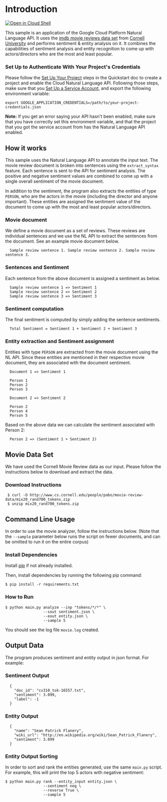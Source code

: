 # Introduction

[![Open in Cloud Shell][shell_img]][shell_link]

[shell_img]: http://gstatic.com/cloudssh/images/open-btn.png
[shell_link]: https://console.cloud.google.com/cloudshell/open?git_repo=https://github.com/GoogleCloudPlatform/python-docs-samples&page=editor&open_in_editor=language/movie_nl/README.md
This sample is an application of the Google Cloud Platform Natural Language API.
It uses the [imdb movie reviews data set](https://www.cs.cornell.edu/people/pabo/movie-review-data/) 
from [Cornell University](http://www.cs.cornell.edu/) and performs sentiment & entity
analysis on it. It combines the capabilities of sentiment analysis and entity recognition
to come up with actors/directors who are the most and least popular.

### Set Up to Authenticate With Your Project's Credentials

Please follow the [Set Up Your Project](https://cloud.google.com/natural-language/docs/getting-started#set_up_your_project)
steps in the Quickstart doc to create a project and enable the
Cloud Natural Language API. Following those steps, make sure that you
[Set Up a Service Account](https://cloud.google.com/natural-language/docs/common/auth#set_up_a_service_account),
and export the following environment variable:

```
export GOOGLE_APPLICATION_CREDENTIALS=/path/to/your-project-credentials.json
```

**Note:** If you get an error saying your API hasn't been enabled, make sure
that you have correctly set this environment variable, and that the project that
you got the service account from has the Natural Language API enabled.

## How it works
This sample uses the Natural Language API to annotate the input text. The
movie review document is broken into sentences using the `extract_syntax` feature. 
Each sentence is sent to the API for sentiment analysis. The positive and negative
sentiment values are combined to come up with a single overall sentiment of the
movie document.

In addition to the sentiment, the program also extracts the entities of type
`PERSON`, who are the actors in the movie (including the director and anyone
important). These entities are assigned the sentiment value of the document to
come up with the most and least popular actors/directors.

### Movie document
We define a movie document as a set of reviews. These reviews are individual
sentences and we use the NL API to extract the sentences from the document. See
an example movie document below.

```
  Sample review sentence 1. Sample review sentence 2. Sample review sentence 3.
```

### Sentences and Sentiment
Each sentence from the above document is assigned a sentiment as below.

```
  Sample review sentence 1 => Sentiment 1
  Sample review sentence 2 => Sentiment 2
  Sample review sentence 3 => Sentiment 3
```

### Sentiment computation
The final sentiment is computed by simply adding the sentence sentiments.

```
  Total Sentiment = Sentiment 1 + Sentiment 2 + Sentiment 3
```


### Entity extraction and Sentiment assignment
Entities with type `PERSON` are extracted from the movie document using the NL
API. Since these entities are mentioned in their respective movie document,
they are associated with the document sentiment.

```
  Document 1 => Sentiment 1

  Person 1
  Person 2
  Person 3

  Document 2 => Sentiment 2

  Person 2
  Person 4
  Person 5
```

Based on the above data we can calculate the sentiment associated with Person 2:

```
  Person 2 => (Sentiment 1 + Sentiment 2)
```

## Movie Data Set
We have used the Cornell Movie Review data as our input. Please follow the instructions below to download and extract the data.

### Download Instructions

```
 $ curl -O http://www.cs.cornell.edu/people/pabo/movie-review-data/mix20_rand700_tokens.zip
 $ unzip mix20_rand700_tokens.zip
```

## Command Line Usage
In order to use the movie analyzer, follow the instructions below. (Note that the `--sample` parameter below runs the script on
fewer documents, and can be omitted to run it on the entire corpus)

### Install Dependencies

Install [pip](https://pip.pypa.io/en/stable/installing) if not already installed.

Then, install dependencies by running the following pip command:

```
$ pip install -r requirements.txt
```
### How to Run

```
$ python main.py analyze --inp "tokens/*/*" \
                 --sout sentiment.json \
                 --eout entity.json \
                 --sample 5
```

You should see the log file `movie.log` created.

## Output Data
The program produces sentiment and entity output in json format. For example:

### Sentiment Output
```
  {
    "doc_id": "cv310_tok-16557.txt",
    "sentiment": 3.099,
    "label": -1
  }
```

### Entity Output

```
  {
    "name": "Sean Patrick Flanery",
    "wiki_url": "http://en.wikipedia.org/wiki/Sean_Patrick_Flanery",
    "sentiment": 3.099
  }
```

### Entity Output Sorting
In order to sort and rank the entities generated, use the same `main.py` script. For example,
this will print the top 5 actors with negative sentiment:

```
$ python main.py rank --entity_input entity.json \
                 --sentiment neg \
                 --reverse True \
                 --sample 5
```
